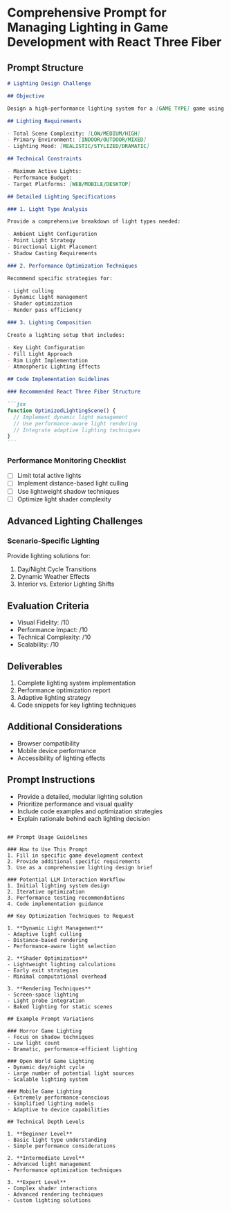 # Comprehensive Prompt for Managing Lighting in Game Development with React Three Fiber

## Prompt Structure

````markdown
# Lighting Design Challenge

## Objective

Design a high-performance lighting system for a [GAME TYPE] game using React Three Fiber, optimizing for visual quality and performance.

## Lighting Requirements

- Total Scene Complexity: [LOW/MEDIUM/HIGH]
- Primary Environment: [INDOOR/OUTDOOR/MIXED]
- Lighting Mood: [REALISTIC/STYLIZED/DRAMATIC]

## Technical Constraints

- Maximum Active Lights:
- Performance Budget:
- Target Platforms: [WEB/MOBILE/DESKTOP]

## Detailed Lighting Specifications

### 1. Light Type Analysis

Provide a comprehensive breakdown of light types needed:

- Ambient Light Configuration
- Point Light Strategy
- Directional Light Placement
- Shadow Casting Requirements

### 2. Performance Optimization Techniques

Recommend specific strategies for:

- Light culling
- Dynamic light management
- Shader optimization
- Render pass efficiency

### 3. Lighting Composition

Create a lighting setup that includes:

- Key Light Configuration
- Fill Light Approach
- Rim Light Implementation
- Atmospheric Lighting Effects

## Code Implementation Guidelines

### Recommended React Three Fiber Structure

```jsx
function OptimizedLightingScene() {
  // Implement dynamic light management
  // Use performance-aware light rendering
  // Integrate adaptive lighting techniques
}
```
````

### Performance Monitoring Checklist

- [ ] Limit total active lights
- [ ] Implement distance-based light culling
- [ ] Use lightweight shadow techniques
- [ ] Optimize light shader complexity

## Advanced Lighting Challenges

### Scenario-Specific Lighting

Provide lighting solutions for:

1. Day/Night Cycle Transitions
2. Dynamic Weather Effects
3. Interior vs. Exterior Lighting Shifts

## Evaluation Criteria

- Visual Fidelity: /10
- Performance Impact: /10
- Technical Complexity: /10
- Scalability: /10

## Deliverables

1. Complete lighting system implementation
2. Performance optimization report
3. Adaptive lighting strategy
4. Code snippets for key lighting techniques

## Additional Considerations

- Browser compatibility
- Mobile device performance
- Accessibility of lighting effects

## Prompt Instructions

- Provide a detailed, modular lighting solution
- Prioritize performance and visual quality
- Include code examples and optimization strategies
- Explain rationale behind each lighting decision

```

## Prompt Usage Guidelines

### How to Use This Prompt
1. Fill in specific game development context
2. Provide additional specific requirements
3. Use as a comprehensive lighting design brief

### Potential LLM Interaction Workflow
1. Initial lighting system design
2. Iterative optimization
3. Performance testing recommendations
4. Code implementation guidance

## Key Optimization Techniques to Request

1. **Dynamic Light Management**
- Adaptive light culling
- Distance-based rendering
- Performance-aware light selection

2. **Shader Optimization**
- Lightweight lighting calculations
- Early exit strategies
- Minimal computational overhead

3. **Rendering Techniques**
- Screen-space lighting
- Light probe integration
- Baked lighting for static scenes

## Example Prompt Variations

### Horror Game Lighting
- Focus on shadow techniques
- Low light count
- Dramatic, performance-efficient lighting

### Open World Game Lighting
- Dynamic day/night cycle
- Large number of potential light sources
- Scalable lighting system

### Mobile Game Lighting
- Extremely performance-conscious
- Simplified lighting models
- Adaptive to device capabilities

## Technical Depth Levels

1. **Beginner Level**
- Basic light type understanding
- Simple performance considerations

2. **Intermediate Level**
- Advanced light management
- Performance optimization techniques

3. **Expert Level**
- Complex shader interactions
- Advanced rendering techniques
- Custom lighting solutions

```
